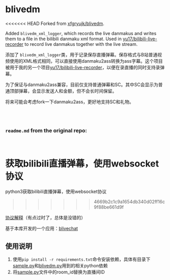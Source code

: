 # blivedm

<<<<<<< HEAD
Forked from [xfgryujk/blivedm](https://github.com/xfgryujk/blivedm).

Added `blivedm_xml_logger`, which records the live danmakus and writes them to a file in the bilibili danmaku xml format. Used in [yu17/bilibili-live-recorder](https://github.com/yu17/bilibili-live-recorder) to record live danmakus together with the live stream.

添加了 `blivedm_xml_logger`类，用于记录保存直播弹幕。保存格式与B站普通视频使用的XML格式相同，可以直接使用danmaku2ass转换为ass字幕。这个项目被用于我的另一个项目[yu17/bilibili-live-recorder](https://github.com/yu17/bilibili-live-recorder)，以便在录直播的同时支持录弹幕。

为了保证与danmaku2ass兼容，目前仅支持普通弹幕和SC。其中SC会显示为普通顶部弹幕，会显示发送人和金额，但不会长时间保留。

将来可能会考虑fork一下danmaku2ass，更好地支持SC和礼物。

<br>

<br>

### `readme.md` from the original repo:

<br>

获取bilibili直播弹幕，使用websocket协议
=======
python3获取bilibili直播弹幕，使用websocket协议
>>>>>>> 4669b2c1c9a1654db340d02ff16c9f88be661d9f

[协议解释](https://blog.csdn.net/xfgryujk/article/details/80306776)（有点过时了，总体是没错的）

基于本库开发的一个应用：[blivechat](https://github.com/xfgryujk/blivechat)


## 使用说明
1. 使用`pip install -r requirements.txt`命令安装依赖，具体有目录下[sample.py](./sample.py)和[blivedm.py](./blivedm.py)用到的相关python依赖
2. 将[sample.py](./sample.py)文件中的room_id替换为直播间ID
